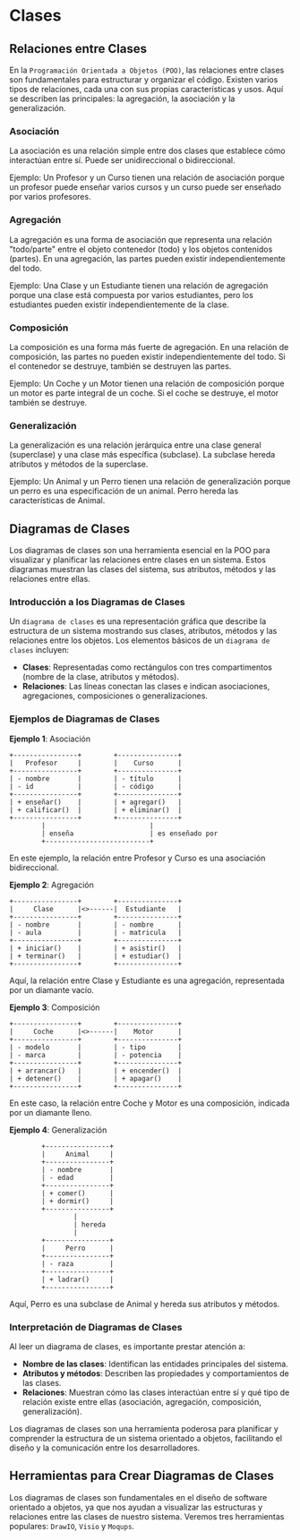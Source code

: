 # Clases

## Relaciones entre Clases
En la `Programación Orientada a Objetos (POO)`, las relaciones entre clases son fundamentales para estructurar y organizar el código. Existen varios tipos de relaciones, cada una con sus propias características y usos. Aquí se describen las principales: la agregación, la asociación y la generalización.

### Asociación
La asociación es una relación simple entre dos clases que establece cómo interactúan entre sí. Puede ser unidireccional o bidireccional.

Ejemplo: Un Profesor y un Curso tienen una relación de asociación porque un profesor puede enseñar varios cursos y un curso puede ser enseñado por varios profesores.

### Agregación
La agregación es una forma de asociación que representa una relación "todo/parte" entre el objeto contenedor (todo) y los objetos contenidos (partes). En una agregación, las partes pueden existir independientemente del todo.

Ejemplo: Una Clase y un Estudiante tienen una relación de agregación porque una clase está compuesta por varios estudiantes, pero los estudiantes pueden existir independientemente de la clase.

### Composición
La composición es una forma más fuerte de agregación. En una relación de composición, las partes no pueden existir independientemente del todo. Si el contenedor se destruye, también se destruyen las partes.

Ejemplo: Un Coche y un Motor tienen una relación de composición porque un motor es parte integral de un coche. Si el coche se destruye, el motor también se destruye.

### Generalización
La generalización es una relación jerárquica entre una clase general (superclase) y una clase más específica (subclase). La subclase hereda atributos y métodos de la superclase.

Ejemplo: Un Animal y un Perro tienen una relación de generalización porque un perro es una especificación de un animal. Perro hereda las características de Animal.

## Diagramas de Clases
Los diagramas de clases son una herramienta esencial en la POO para visualizar y planificar las relaciones entre clases en un sistema. Estos diagramas muestran las clases del sistema, sus atributos, métodos y las relaciones entre ellas.

### Introducción a los Diagramas de Clases
Un `diagrama de clases` es una representación gráfica que describe la estructura de un sistema mostrando sus clases, atributos, métodos y las relaciones entre los objetos. Los elementos básicos de un `diagrama de clases` incluyen:
- **Clases**: Representadas como rectángulos con tres compartimentos (nombre de la clase, atributos y métodos).
- **Relaciones**: Las líneas conectan las clases e indican asociaciones, agregaciones, composiciones o generalizaciones.

### Ejemplos de Diagramas de Clases

**Ejemplo 1**: Asociación

```
+----------------+        +---------------+
|   Profesor     |        |    Curso      |
+----------------+        +---------------+
| - nombre       |        | - título      |
| - id           |        | - código      |
+----------------+        +---------------+
| + enseñar()    |        | + agregar()   |
| + calificar()  |        | + eliminar()  |
+----------------+        +---------------+
        |                          |
        | enseña                   | es enseñado por
        +--------------------------+
```
En este ejemplo, la relación entre Profesor y Curso es una asociación bidireccional.

**Ejemplo 2**: Agregación

```
+----------------+        +---------------+
|     Clase      |<>------|  Estudiante   |
+----------------+        +---------------+
| - nombre       |        | - nombre      |
| - aula         |        | - matricula   |
+----------------+        +---------------+
| + iniciar()    |        | + asistir()   |
| + terminar()   |        | + estudiar()  |
+----------------+        +---------------+
```

Aquí, la relación entre Clase y Estudiante es una agregación, representada por un diamante vacío.

**Ejemplo 3**: Composición

```
+----------------+        +---------------+
|     Coche      |<>------|    Motor      |
+----------------+        +---------------+
| - modelo       |        | - tipo        |
| - marca        |        | - potencia    |
+----------------+        +---------------+
| + arrancar()   |        | + encender()  |
| + detener()    |        | + apagar()    |
+----------------+        +---------------+
```

En este caso, la relación entre Coche y Motor es una composición, indicada por un diamante lleno.

**Ejemplo 4**: Generalización

```
        +----------------+
        |     Animal     |
        +----------------+
        | - nombre       |
        | - edad         |
        +----------------+
        | + comer()      |
        | + dormir()     |
        +----------------+
                |
                | hereda
                |
        +----------------+
        |     Perro      |
        +----------------+
        | - raza         |
        +----------------+
        | + ladrar()     |
        +----------------+
```

Aquí, Perro es una subclase de Animal y hereda sus atributos y métodos.

### Interpretación de Diagramas de Clases
Al leer un diagrama de clases, es importante prestar atención a:
- **Nombre de las clases**: Identifican las entidades principales del sistema.
- **Atributos y métodos**: Describen las propiedades y comportamientos de las clases.
- **Relaciones**: Muestran cómo las clases interactúan entre sí y qué tipo de relación existe entre ellas (asociación, agregación, composición, generalización).

Los diagramas de clases son una herramienta poderosa para planificar y comprender la estructura de un sistema orientado a objetos, facilitando el diseño y la comunicación entre los desarrolladores.

## Herramientas para Crear Diagramas de Clases
Los diagramas de clases son fundamentales en el diseño de software orientado a objetos, ya que nos ayudan a visualizar las estructuras y relaciones entre las clases de nuestro sistema. Veremos tres herramientas populares: `DrawIO`, `Visio` y `Moqups`. 